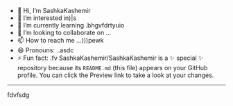- 👋 Hi, I’m SashkaKashemir
- 👀 I’m interested in)|s
- 🌱 I’m currently learning .bhgvfdrtyuio
- 💞️ I’m looking to collaborate on ...
- 📫 How to reach me ...)))pewk
- 😄 Pronouns: ..asdc
- ⚡ Fun fact: .fv
SashkaKashemir/SashkaKashemir is a ✨ special ✨ repository because its `README.md` (this file) appears on your GitHub profile.
You can click the Preview link to take a look at your changes.
---
fdvfsdg

